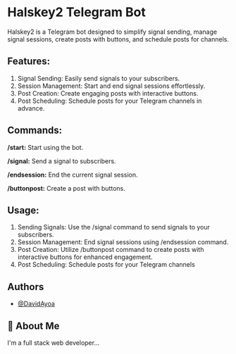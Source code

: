 
# Halskey2 Telegram Bot

Halskey2 is a Telegram bot designed to simplify signal sending, manage signal sessions, create posts with buttons, and schedule posts for channels.

## Features:

1. Signal Sending: Easily send signals to your subscribers.
2. Session Management: Start and end signal sessions effortlessly.
3. Post Creation: Create engaging posts with interactive buttons.
4. Post Scheduling: Schedule posts for your Telegram channels in advance.

## Commands:

**/start:** Start using the bot.

**/signal:** Send a signal to subscribers.

**/endsession:** End the current signal session.

**/buttonpost:** Create a post with buttons.

## Usage:

1. Sending Signals: Use the /signal command to send signals to your subscribers.
2. Session Management: End signal sessions using /endsession command.
3. Post Creation: Utilize /buttonpost command to create posts with interactive buttons for enhanced engagement.
4. Post Scheduling: Schedule posts for your Telegram channels
## Authors

- [@DavidAyoa](https://github.com/DavidAyoa)


## 🚀 About Me
I'm a full stack web developer...

